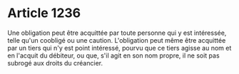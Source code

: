 # Article 1236

Une obligation peut être acquittée par toute personne qui y est intéressée, telle qu'un coobligé ou une caution.   L'obligation peut même être acquittée par un tiers qui n'y est point intéressé, pourvu que ce tiers agisse au nom et en l'acquit du débiteur, ou que, s'il agit en son nom propre, il ne soit pas subrogé aux droits du créancier.